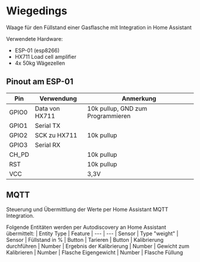 # Wiegedings

Waage für den Füllstand einer Gasflasche mit Integration in Home Assistant

Verwendete Hardware:
- ESP-01 (esp8266)
- HX711 Load cell amplifier
- 4x 50kg Wägezellen

## Pinout am ESP-01
| Pin | Verwendung | Anmerkung |
| --- | --- | --- |
| GPIO0 | Data von HX711 | 10k pullup, GND zum Programmieren 
| GPIO1 | Serial TX |   
| GPIO2 | SCK zu HX711 | 10k pullup 
| GPIO3 | Serial RX |  
| CH_PD |  | 10k pullup
| RST |  | 10k pullup
| VCC |  | 3,3V


## MQTT
Steuerung und Übermittlung der Werte per Home Assistant MQTT Integration.

Folgende Entitäten werden per Autodiscovery an Home Assistant übermittelt:
| Entity Type | Feature
| --- | --- 
| Sensor | Type "weight"
| Sensor | Füllstand in %
| Button | Tarieren 
| Button | Kalibrierung durchführen
| Number | Ergebnis der Kalibrierung
| Number | Gewicht zum Kalibrieren
| Number | Flasche Eigengewicht
| Number | Flasche Füllung
